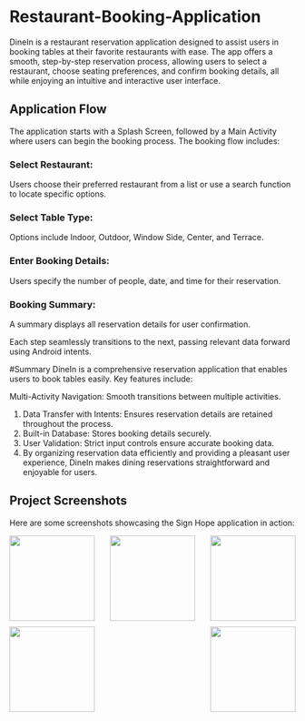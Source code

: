 # Restaurant-Booking-Application

DineIn is a restaurant reservation application designed to assist users in booking tables at their favorite restaurants with ease. The app offers a smooth, step-by-step reservation process, allowing users to select a restaurant, choose seating preferences, and confirm booking details, all while enjoying an intuitive and interactive user interface.

## Application Flow
The application starts with a Splash Screen, followed by a Main Activity where users can begin the booking process. The booking flow includes:

### Select Restaurant: 
Users choose their preferred restaurant from a list or use a search function to locate specific options.
### Select Table Type: 
Options include Indoor, Outdoor, Window Side, Center, and Terrace.
### Enter Booking Details: 
Users specify the number of people, date, and time for their reservation.
### Booking Summary: 
A summary displays all reservation details for user confirmation.

Each step seamlessly transitions to the next, passing relevant data forward using Android intents.

#Summary 
DineIn is a comprehensive reservation application that enables users to book tables easily. Key features include:

Multi-Activity Navigation: Smooth transitions between multiple activities.
1. Data Transfer with Intents: Ensures reservation details are retained throughout the process.
2. Built-in Database: Stores booking details securely.
3. User Validation: Strict input controls ensure accurate booking data.
4. By organizing reservation data efficiently and providing a pleasant user experience, DineIn makes dining reservations straightforward and enjoyable for users.

## Project Screenshots

Here are some screenshots showcasing the Sign Hope application in action:

<div style="display: flex; justify-content: space-between;">
    <img src="bb1.jpeg" alt="" width="150"/>
    <img src="bb2.jpeg" alt="" width="150"/>
    <img src="bb3.jpeg" alt="" width="150"/>
</div>

<div style="display: flex; justify-content: space-between; margin-top: 10px;">
    <img src="bb4.jpeg" alt=" " width="150"/>
    <img src="bb5.jpeg" alt=" " width="150"/>
</div>
